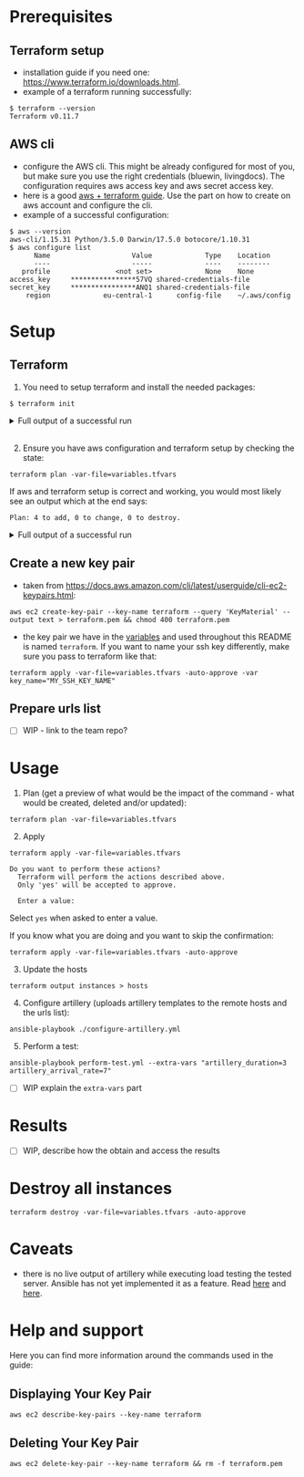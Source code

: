 # Prerequisites

## Terraform setup

- installation guide if you need one: https://www.terraform.io/downloads.html.
- example of a terraform running successfully:

```
$ terraform --version
Terraform v0.11.7
```

## AWS cli

- configure the AWS cli. This might be already configured for most of you, but make sure you use the right credentials (bluewin, livingdocs). The configuration requires aws access key and aws secret access key.
- here is a good [aws + terraform guide](https://hackernoon.com/introduction-to-aws-with-terraform-7a8daf261dc0). Use the part on how to create on aws account and configure the cli.
- example of a successful configuration:

```
$ aws --version
aws-cli/1.15.31 Python/3.5.0 Darwin/17.5.0 botocore/1.10.31
$ aws configure list
      Name                    Value             Type    Location
      ----                    -----             ----    --------
   profile                <not set>             None    None
access_key     ****************57VQ shared-credentials-file
secret_key     ****************ANQ1 shared-credentials-file
    region             eu-central-1      config-file    ~/.aws/config
```

# Setup

## Terraform

1. You need to setup terraform and install the needed packages:

```
$ terraform init
```

<details>
<summary>Full output of a successful run</summary>

```bash
Initializing provider plugins...
- Checking for available provider plugins on https://releases.hashicorp.com...
- Downloading plugin for provider "aws" (1.22.0)...

The following providers do not have any version constraints in configuration,
so the latest version was installed.

To prevent automatic upgrades to new major versions that may contain breaking
changes, it is recommended to add version = "..." constraints to the
corresponding provider blocks in configuration, with the constraint strings
suggested below.

* provider.aws: version = "~> 1.22"

Terraform has been successfully initialized!

You may now begin working with Terraform. Try running "terraform plan" to see
any changes that are required for your infrastructure. All Terraform commands
should now work.

If you ever set or change modules or backend configuration for Terraform,
rerun this command to reinitialize your working directory. If you forget, other
commands will detect it and remind you to do so if necessary
```
</details>

<br/>

2. Ensure you have aws configuration and terraform setup by checking the state:

```
terraform plan -var-file=variables.tfvars
```

If aws and terraform setup is correct and working, you would most likely see an output which at the end says:

```
Plan: 4 to add, 0 to change, 0 to destroy.
```

<details>
<summary>Full output of a successful run</summary>

```bash
$ terraform plan -var-file=variables.tfvars
Refreshing Terraform state in-memory prior to plan...
The refreshed state will be used to calculate this plan, but will not be
persisted to local or remote state storage.


------------------------------------------------------------------------

An execution plan has been generated and is shown below.
Resource actions are indicated with the following symbols:
  + create

Terraform will perform the following actions:

  + aws_default_vpc.default
      id:                                    <computed>
      assign_generated_ipv6_cidr_block:      <computed>
      cidr_block:                            <computed>
      default_network_acl_id:                <computed>
      default_route_table_id:                <computed>
      default_security_group_id:             <computed>
      dhcp_options_id:                       <computed>
      enable_classiclink:                    <computed>
      enable_classiclink_dns_support:        <computed>
      enable_dns_hostnames:                  <computed>
      enable_dns_support:                    "true"
      instance_tenancy:                      <computed>
      ipv6_association_id:                   <computed>
      ipv6_cidr_block:                       <computed>
      main_route_table_id:                   <computed>

  + aws_instance.web-performance-test[0]
      id:                                    <computed>
      ami:                                   "ami-c7e0c82c"
      associate_public_ip_address:           <computed>
      availability_zone:                     <computed>
      ebs_block_device.#:                    <computed>
      ephemeral_block_device.#:              <computed>
      get_password_data:                     "false"
      instance_state:                        <computed>
      instance_type:                         "t2.micro"
      ipv6_address_count:                    <computed>
      ipv6_addresses.#:                      <computed>
      key_name:                              "terraform"
      network_interface.#:                   <computed>
      network_interface_id:                  <computed>
      password_data:                         <computed>
      placement_group:                       <computed>
      primary_network_interface_id:          <computed>
      private_dns:                           <computed>
      private_ip:                            <computed>
      public_dns:                            <computed>
      public_ip:                             <computed>
      root_block_device.#:                   <computed>
      security_groups.#:                     "1"
      security_groups.1271829205:            "with-ssh-security-group"
      source_dest_check:                     "true"
      subnet_id:                             <computed>
      tags.%:                                "1"
      tags.Name:                             "web-performance-test"
      tenancy:                               <computed>
      user_data:                             "8ad701e23aad06df493cc1291465222a8155b4c5"
      volume_tags.%:                         <computed>
      vpc_security_group_ids.#:              <computed>

  + aws_instance.web-performance-test[1]
      id:                                    <computed>
      ami:                                   "ami-c7e0c82c"
      associate_public_ip_address:           <computed>
      availability_zone:                     <computed>
      ebs_block_device.#:                    <computed>
      ephemeral_block_device.#:              <computed>
      get_password_data:                     "false"
      instance_state:                        <computed>
      instance_type:                         "t2.micro"
      ipv6_address_count:                    <computed>
      ipv6_addresses.#:                      <computed>
      key_name:                              "terraform"
      network_interface.#:                   <computed>
      network_interface_id:                  <computed>
      password_data:                         <computed>
      placement_group:                       <computed>
      primary_network_interface_id:          <computed>
      private_dns:                           <computed>
      private_ip:                            <computed>
      public_dns:                            <computed>
      public_ip:                             <computed>
      root_block_device.#:                   <computed>
      security_groups.#:                     "1"
      security_groups.1271829205:            "with-ssh-security-group"
      source_dest_check:                     "true"
      subnet_id:                             <computed>
      tags.%:                                "1"
      tags.Name:                             "web-performance-test"
      tenancy:                               <computed>
      user_data:                             "8ad701e23aad06df493cc1291465222a8155b4c5"
      volume_tags.%:                         <computed>
      vpc_security_group_ids.#:              <computed>

  + aws_security_group.with_ssh
      id:                                    <computed>
      arn:                                   <computed>
      description:                           "Managed by Terraform"
      egress.#:                              "1"
      egress.482069346.cidr_blocks.#:        "1"
      egress.482069346.cidr_blocks.0:        "0.0.0.0/0"
      egress.482069346.description:          ""
      egress.482069346.from_port:            "0"
      egress.482069346.ipv6_cidr_blocks.#:   "0"
      egress.482069346.prefix_list_ids.#:    "0"
      egress.482069346.protocol:             "-1"
      egress.482069346.security_groups.#:    "0"
      egress.482069346.self:                 "false"
      egress.482069346.to_port:              "0"
      ingress.#:                             "1"
      ingress.2541437006.cidr_blocks.#:      "1"
      ingress.2541437006.cidr_blocks.0:      "0.0.0.0/0"
      ingress.2541437006.description:        ""
      ingress.2541437006.from_port:          "22"
      ingress.2541437006.ipv6_cidr_blocks.#: "0"
      ingress.2541437006.protocol:           "tcp"
      ingress.2541437006.security_groups.#:  "0"
      ingress.2541437006.self:               "false"
      ingress.2541437006.to_port:            "22"
      name:                                  "with-ssh-security-group"
      owner_id:                              <computed>
      revoke_rules_on_delete:                "false"
      vpc_id:                                "${aws_default_vpc.default.id}"


Plan: 4 to add, 0 to change, 0 to destroy.

------------------------------------------------------------------------

Note: You didn't specify an "-out" parameter to save this plan, so Terraform
can't guarantee that exactly these actions will be performed if
"terraform apply" is subsequently run.
```

</details>

## Create a new key pair

- taken from https://docs.aws.amazon.com/cli/latest/userguide/cli-ec2-keypairs.html:

```
aws ec2 create-key-pair --key-name terraform --query 'KeyMaterial' --output text > terraform.pem && chmod 400 terraform.pem
```

- the key pair we have in the [variables](./variables.tfvars) and used throughout this README is named `terraform`. If you want to name your ssh key differently, make sure you pass to terraform like that:

```
terraform apply -var-file=variables.tfvars -auto-approve -var key_name="MY_SSH_KEY_NAME"
```

## Prepare urls list

- [ ] WIP - link to the team repo?

# Usage

1. Plan (get a preview of what would be the impact of the command - what would be created, deleted and/or updated):

```
terraform plan -var-file=variables.tfvars
```

2. Apply

```
terraform apply -var-file=variables.tfvars

Do you want to perform these actions?
  Terraform will perform the actions described above.
  Only 'yes' will be accepted to approve.

  Enter a value:
```

Select `yes` when asked to enter a value.

If you know what you are doing and you want to skip the confirmation:

```
terraform apply -var-file=variables.tfvars -auto-approve
```


3. Update the hosts

```
terraform output instances > hosts
```

4. Configure artillery (uploads artillery templates to the remote hosts and the urls list):

```
ansible-playbook ./configure-artillery.yml
```

5. Perform a test:

```
ansible-playbook perform-test.yml --extra-vars "artillery_duration=3 artillery_arrival_rate=7"
```

- [ ] WIP explain the `extra-vars` part

# Results

- [ ] WIP, describe how the obtain and access the results

# Destroy all instances

```
terraform destroy -var-file=variables.tfvars -auto-approve
```

# Caveats

- there is no live output of artillery while executing load testing the tested server. Ansible has not yet implemented it as a feature. Read [here](https://github.com/ansible/ansible/issues/3887) and [here](https://github.com/ansible/ansible/issues/4870).

# Help and support

Here you can find more information around the commands used in the guide:

## Displaying Your Key Pair

```
aws ec2 describe-key-pairs --key-name terraform
```

## Deleting Your Key Pair

```
aws ec2 delete-key-pair --key-name terraform && rm -f terraform.pem
```
